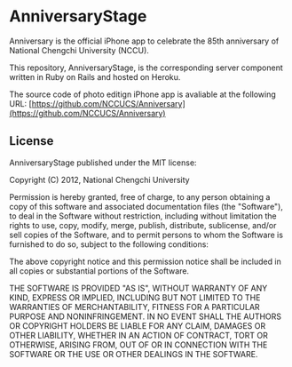 # AnniversaryStage

Anniversary is the official iPhone app to celebrate the 85th anniversary of National Chengchi University (NCCU).

This repository, AnniversaryStage, is the corresponding server component written in Ruby on Rails and hosted on Heroku.

The source code of photo editign iPhone app is avaliable at the following URL:
[https://github.com/NCCUCS/Anniversary](https://github.com/NCCUCS/Anniversary)


## License

AnniversaryStage published under the MIT license:

Copyright (C) 2012, National Chengchi University

Permission is hereby granted, free of charge, to any person obtaining a copy of this software and associated documentation files (the "Software"), to deal in the Software without restriction, including without limitation the rights to use, copy, modify, merge, publish, distribute, sublicense, and/or sell copies of the Software, and to permit persons to whom the Software is furnished to do so, subject to the following conditions:

The above copyright notice and this permission notice shall be included in all copies or substantial portions of the Software.

THE SOFTWARE IS PROVIDED "AS IS", WITHOUT WARRANTY OF ANY KIND, EXPRESS OR IMPLIED, INCLUDING BUT NOT LIMITED TO THE WARRANTIES OF MERCHANTABILITY, FITNESS FOR A PARTICULAR PURPOSE AND NONINFRINGEMENT. IN NO EVENT SHALL THE AUTHORS OR COPYRIGHT HOLDERS BE LIABLE FOR ANY CLAIM, DAMAGES OR OTHER LIABILITY, WHETHER IN AN ACTION OF CONTRACT, TORT OR OTHERWISE, ARISING FROM, OUT OF OR IN CONNECTION WITH THE SOFTWARE OR THE USE OR OTHER DEALINGS IN THE SOFTWARE.